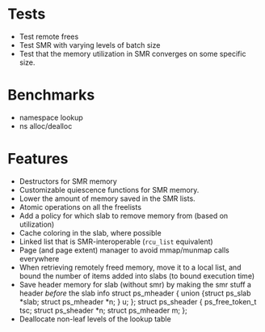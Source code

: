 # Tests

- Test remote frees
- Test SMR with varying levels of batch size
- Test that the memory utilization in SMR converges on some specific size.

# Benchmarks

- namespace lookup
- ns alloc/dealloc

# Features

- Destructors for SMR memory
- Customizable quiescence functions for SMR memory.
- Lower the amount of memory saved in the SMR lists.
- Atomic operations on all the freelists
- Add a policy for which slab to remove memory from (based on utilization)
- Cache coloring in the slab, where possible
- Linked list that is SMR-interoperable (`rcu_list` equivalent)
- Page (and page extent) manager to avoid mmap/munmap calls everywhere
- When retrieving remotely freed memory, move it to a local list, and
  bound the number of items added into slabs (to bound execution time)
- Save header memory for slab (without smr) by making the smr stuff a header _before_ the slab info
  struct ps_mheader { union {struct ps_slab *slab; struct ps_mheader *n; } u; };
  struct ps_sheader { ps_free_token_t tsc; struct ps_sheader *n; struct ps_mheader m; };
- Deallocate non-leaf levels of the lookup table
